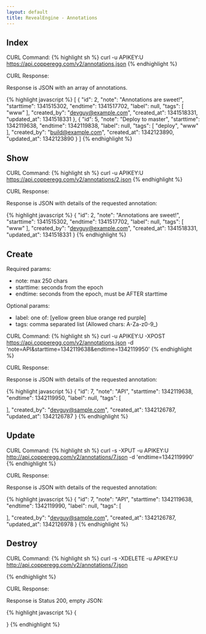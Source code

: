 ```yaml
---
layout: default
title: RevealEngine - Annotations
---
```


Index
-----

CURL Command:
{% highlight sh %}
curl -u APIKEY:U https://api.copperegg.com/v2/annotations.json
{% endhighlight %}

CURL Response:

Response is JSON with an array of annotations.

{% highlight javascript %}
[
    {
        "id": 2,
        "note": "Annotations are sweet!",
        "starttime": 1341515302,
        "endtime": 1341517702,
        "label": null,
        "tags": [
            "www"
        ],
        "created_by": "devguy@example.com",
        "created_at": 1341518331,
        "updated_at": 1341518331
    },
    {
        "id": 5,
        "note": "Deploy to master",
        "starttime": 1342119638,
        "endtime": 1342119838,
        "label": null,
        "tags": [
            "deploy",
            "www"
        ],
        "created_by": "build@example.com",
        "created_at": 1342123890,
        "updated_at": 1342123890
    }
]
{% endhighlight %}

Show
----

CURL Command:
{% highlight sh %}
curl -u APIKEY:U https://api.copperegg.com/v2/annotations/2.json
{% endhighlight %}

CURL Response:

Response is JSON with details of the requested annotation:

{% highlight javascript %}
{
    "id": 2,
    "note": "Annotations are sweet!",
    "starttime": 1341515302,
    "endtime": 1341517702,
    "label": null,
    "tags": [
        "www"
    ],
    "created_by": "devguy@example.com",
    "created_at": 1341518331,
    "updated_at": 1341518331
}
{% endhighlight %}

Create
------

Required params:
* note: max 250 chars
* starttime: seconds from the epoch
* endtime: seconds from the epoch, must be AFTER starttime

Optional params:
* label: one of: \[yellow green blue orange red purple\]
* tags: comma separated list (Allowed chars: A-Za-z0-9_)

CURL Command:
{% highlight sh %}
curl -u APIKEY:U -XPOST https://api.copperegg.com/v2/annotations.json -d 'note=API&starttime=1342119638&endtime=1342119950'
{% endhighlight %}

CURL Response:

Response is JSON with details of the requested annotation:

{% highlight javascript %}
{
  "id": 7,
  "note": "API",
  "starttime": 1342119638,
  "endtime": 1342119950,
  "label": null,
  "tags": [

  ],
  "created_by": "devguy@sample.com",
  "created_at": 1342126787,
  "updated_at": 1342126787
}
{% endhighlight %}


Update
------

CURL Command:
{% highlight sh %}
curl -s -XPUT -u APIKEY:U http://api.copperegg.com/v2/annotations/7.json -d 'endtime=1342119990'
{% endhighlight %}

CURL Response:

Response is JSON with details of the requested annotation:

{% highlight javascript %}
{
  "id": 7,
  "note": "API",
  "starttime": 1342119638,
  "endtime": 1342119990,
  "label": null,
  "tags": [

  ],
  "created_by": "devguy@sample.com",
  "created_at": 1342126787,
  "updated_at": 1342126978
}
{% endhighlight %}


Destroy
-------

CURL Command:
{% highlight sh %}
curl -s -XDELETE -u APIKEY:U http://api.copperegg.com/v2/annotations/7.json

{% endhighlight %}

CURL Response:

Response is Status 200, empty JSON:

{% highlight javascript %}
{

}
{% endhighlight %}


